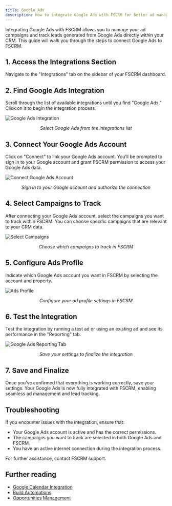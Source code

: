 ```yaml
---
title: Google Ads
description: How to integrate Google Ads with FSCRM for better ad management and lead tracking.
---
```


Integrating Google Ads with FSCRM allows you to manage your ad campaigns and track leads generated from Google Ads directly within your CRM. This guide will walk you through the steps to connect Google Ads to FSCRM.

## 1. Access the Integrations Section

Navigate to the "Integrations" tab on the sidebar of your FSCRM dashboard.

## 2. Find Google Ads Integration

Scroll through the list of available integrations until you find "Google Ads." Click on it to begin the integration process.

![Google Ads Integration](/google-ads-integration/google-ads-integration.webp)  
*<p style="text-align: center;">Select Google Ads from the integrations list</p>*

## 3. Connect Your Google Ads Account

Click on "Connect" to link your Google Ads account. You’ll be prompted to sign in to your Google account and grant FSCRM permission to access your Google Ads data.

![Connect Google Ads Account](/google-ads-integration/connect-google-ads-account.webp)  
*<p style="text-align: center;">Sign in to your Google account and authorize the connection</p>*

## 4. Select Campaigns to Track

After connecting your Google Ads account, select the campaigns you want to track within FSCRM. You can choose specific campaigns that are relevant to your CRM data.

![Select Campaigns](/google-ads-integration/lead-tracking.webp)  
*<p style="text-align: center;">Choose which campaigns to track in FSCRM</p>*

## 5. Configure Ads Profile

Indicate which Google Ads account you want in FSCRM by selecting the account and property.

![Ads Profile](/google-ads-integration/test-google-ads-integration.webp)  
*<p style="text-align: center;">Configure your ad profile settings in FSCRM</p>*

## 6. Test the Integration

Test the integration by running a test ad or using an existing ad and see its performance in the "Reporting" tab.

![Google Ads Reporting Tab](/google-ads-integration/reporting-google-ads.webp)  
*<p style="text-align: center;">Save your settings to finalize the integration</p>*

## 7. Save and Finalize

Once you’ve confirmed that everything is working correctly, save your settings. Your Google Ads is now fully integrated with FSCRM, enabling seamless ad management and lead tracking.

## Troubleshooting

If you encounter issues with the integration, ensure that:
- Your Google Ads account is active and has the correct permissions.
- The campaigns you want to track are selected in both Google Ads and FSCRM.
- You have an active internet connection during the integration process.

For further assistance, contact FSCRM support.

## Further reading

- [Google Calendar Integration](/guides/google-calendar)
- [Build Automations](/guides/build-automations)
- [Opportunities Management](/guides/opportunities-management)
